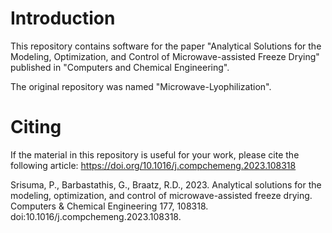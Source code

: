 # Introduction
This repository contains software for the paper "Analytical Solutions for the Modeling, Optimization, and Control of Microwave-assisted Freeze Drying" published in "Computers and Chemical Engineering". 

The original repository was named "Microwave-Lyophilization".


# Citing
If the material in this repository is useful for your work, please cite the following article:
https://doi.org/10.1016/j.compchemeng.2023.108318

Srisuma, P., Barbastathis, G., Braatz, R.D., 2023. Analytical solutions for the modeling, optimization, and control of microwave-assisted freeze drying. Computers & Chemical Engineering 177, 108318. doi:10.1016/j.compchemeng.2023.108318.
